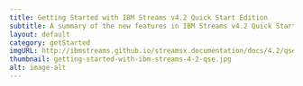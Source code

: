```yaml
---
title: Getting Started with IBM Streams v4.2 Quick Start Edition
subtitle: A summary of the new features in IBM Streams v4.2 Quick Start Edition and how to get started for developers, data engineers, and business users.
layout: default
category: getStarted
imgURL: http://ibmstreams.github.io/streamsx.documentation/docs/4.2/qse-getting-started/
thumbnail: getting-started-with-ibm-streams-4-2-qse.jpg
alt: image-alt
---
```

